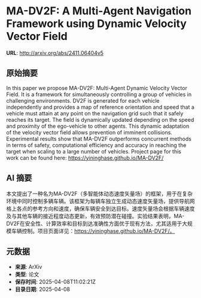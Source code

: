 # MA-DV2F: A Multi-Agent Navigation Framework using Dynamic Velocity Vector Field

**URL**: http://arxiv.org/abs/2411.06404v5

## 原始摘要

In this paper we propose MA-DV2F: Multi-Agent Dynamic Velocity Vector Field.
It is a framework for simultaneously controlling a group of vehicles in
challenging environments. DV2F is generated for each vehicle independently and
provides a map of reference orientation and speed that a vehicle must attain at
any point on the navigation grid such that it safely reaches its target. The
field is dynamically updated depending on the speed and proximity of the
ego-vehicle to other agents. This dynamic adaptation of the velocity vector
field allows prevention of imminent collisions. Experimental results show that
MA-DV2F outperforms concurrent methods in terms of safety, computational
efficiency and accuracy in reaching the target when scaling to a large number
of vehicles. Project page for this work can be found here:
https://yininghase.github.io/MA-DV2F/


## AI 摘要

本文提出了一种名为MA-DV2F（多智能体动态速度矢量场）的框架，用于在复杂环境中同时控制多辆车辆。该框架为每辆车独立生成动态速度矢量场，提供导航网格上各点的参考方向和速度，确保车辆安全到达目标。速度矢量场会根据车辆速度及与其他车辆的接近程度动态更新，有效预防潜在碰撞。实验结果表明，MA-DV2F在安全性、计算效率和目标到达准确性方面优于现有方法，尤其适用于大规模车辆控制。项目页面详见：https://yininghase.github.io/MA-DV2F/。

## 元数据

- **来源**: ArXiv
- **类型**: 论文
- **保存时间**: 2025-04-08T11:02:21Z
- **目录日期**: 2025-04-08
